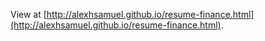 View at [http://alexhsamuel.github.io/resume-finance.html](http://alexhsamuel.github.io/resume-finance.html).
